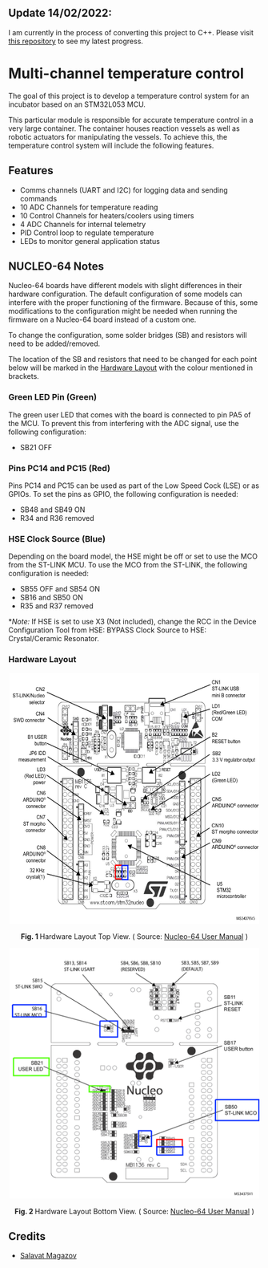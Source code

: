 ## **Update 14/02/2022:**

I am currently in the process of converting this project to C++. Please visit [this repository](https://github.com/Niuslar/Multichannel-Temperature-Control) to see my latest progress.

# Multi-channel temperature control

The goal of this project is to develop a temperature control system for an incubator based on an STM32L053 MCU.

This particular module is responsible for accurate temperature control in a very large container. The container houses reaction vessels as well as robotic actuators for manipulating the vessels.
To achieve this, the temperature control system will include the following features.

## Features

- Comms channels (UART and I2C) for logging data and sending commands
- 10 ADC Channels for temperature reading
- 10 Control Channels for heaters/coolers using timers
- 4 ADC Channels for internal telemetry
- PID Control loop to regulate temperature
- LEDs to monitor general application status

## NUCLEO-64 Notes

Nucleo-64 boards have different models with slight differences in their hardware configuration.
The default configuration of some models can interfere with the proper functioning of the firmware. Because of this, some modifications to the configuration might be needed when running the firmware on a Nucleo-64 board instead of a custom one.

To change the configuration, some solder bridges (SB) and resistors will need to be added/removed.

The location of the SB and resistors that need to be changed for each point below will be marked in the [Hardware Layout](#hardware-layout) with the colour mentioned in brackets.

### Green LED Pin (Green)

The green user LED that comes with the board is connected to pin PA5 of the MCU.
To prevent this from interfering with the ADC signal, use the following configuration:

- SB21 OFF

### Pins PC14 and PC15 (Red)

Pins PC14 and PC15 can be used as part of the Low Speed Cock (LSE) or as GPIOs.
To set the pins as GPIO, the following configuration is needed:

- SB48 and SB49 ON
- R34 and R36 removed

### HSE Clock Source (Blue)

Depending on the board model, the HSE might be off or set to use the MCO from the ST-LINK MCU.
To use the MCO from the ST-LINK, the following configuration is needed:

- SB55 OFF and SB54 ON
- SB16 and SB50 ON
- R35 and R37 removed

\*_Note:_ If HSE is set to use X3 (Not included), change the RCC in the Device Configuration Tool from HSE: BYPASS Clock Source to HSE: Crystal/Ceramic Resonator.

### Hardware Layout

<p align="center"><img src="Gallery/HL_top_view.png" width="500" height="500">
<p align="center"><b>Fig. 1 </b>  Hardware Layout Top View. ( Source: 
<a href="https://www.st.com/resource/en/user_manual/um1724-stm32-nucleo64-boards-mb1136-stmicroelectronics.pdf">Nucleo-64 User Manual</a> )</p>

<p align="center"><img src="Gallery/HL_bottom_view.png" width="500" height="500">
<p align="center"><b>Fig. 2 </b> Hardware Layout Bottom View. ( Source: 
<a href="https://www.st.com/resource/en/user_manual/um1724-stm32-nucleo64-boards-mb1136-stmicroelectronics.pdf">Nucleo-64 User Manual</a> )</p>

## Credits

- [Salavat Magazov](https://github.com/Vavat)
